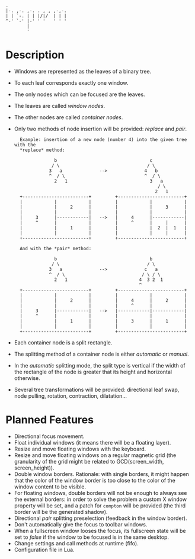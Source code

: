     .                       
    |-. ,-. ,-. . , , ,-,-. 
    | | `-. | | |/|/  | | | 
    ^-' `-' |-' ' '   ' ' ' 
            |               
            '               

# Description

- Windows are represented as the leaves of a binary tree.
- To each leaf corresponds exactly one window.
- The only nodes which can be focused are the leaves.
- The leaves are called *window nodes*.
- The other nodes are called *container nodes*.
- Only two methods of node insertion will be provided: *replace* and *pair*.

        Example: insertion of a new node (number 4) into the given tree with the
        *replace* method:

                     b                                   c
                    / \                                 / \
                   3   a              -->              4   b
                   ^  / \                              ^  / \
                     2   1                               3   a
                                                            / \
                                                           2   1
        +-------------------------+         +-------------------------+
        |            |            |         |            |            |
        |            |     2      |         |            |     3      |
        |            |            |         |            |            |
        |     3      |------------|   -->   |     4      |------------|
        |     ^      |            |         |     ^      |     |      |
        |            |     1      |         |            |  2  |  1   |
        |            |            |         |            |     |      |
        +-------------------------+         +-------------------------+

        And with the *pair* method:

                     b                                   b
                    / \                                 / \
                   3   a              -->              c   a
                   ^  / \                             / \ / \
                     2   1                           4  3 2  1
                                                     ^
        +-------------------------+         +-------------------------+
        |            |            |         |            |            |
        |            |     2      |         |     4      |     2      |
        |            |            |         |     ^      |            |
        |     3      |------------|   -->   |------------|------------|
        |     ^      |            |         |            |            |
        |            |     1      |         |     3      |     1      |
        |            |            |         |            |            |
        +-------------------------+         +-------------------------+

- Each container node is a split rectangle.
- The splitting method of a container node is either *automatic* or *manual*.
- In the *automatic* splitting mode, the split type is vertical if the width of
  the rectangle of the node is greater that its height and horizontal
  otherwise.
- Several tree transformations will be provided: directional leaf swap, node
  pulling, rotation, contraction, dilatation...

# Planned Features

- Directional focus movement.
- Float individual windows (it means there will be a floating layer).
- Resize and move floating windows with the keyboard.
- Resize and move floating windows on a regular magnetic grid (the granularity of the grid might be related to GCD(screen\_width, screen\_height)).
- Double window borders. Rationale: with single borders, it might happen that the color of the window border is too close to the color of the window content to be visible.
- For floating windows, double borders will not be enough to always see the external borders: in order to solve the problem a custom X window property will be set, and a patch for `compton` will be provided (the third border will be the generated shadow).
- Directional *pair* splitting preselection (feedback in the window border).
- Don't automatically give the focus to toolbar windows.
- When a fullscreen window looses the focus, its fullscreen state will be set to *false* if the window to be focused is in the same desktop.
- Change settings and call methods at runtime (fifo).
- Configuration file in Lua.
